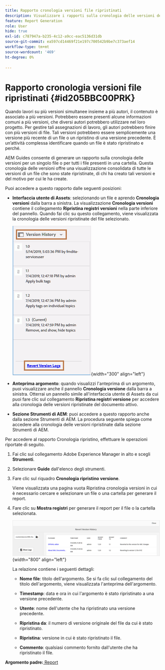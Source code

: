 ```yaml
---
title: Rapporto cronologia versioni file ripristinati
description: Visualizzare i rapporti sulla cronologia delle versioni dei file ripristinati in AEM Guides. Scopri come accedere ai registri di ripristino della versione dall’interfaccia utente di Assets, dall’anteprima dell’argomento e dalla selezione degli strumenti AEM.
feature: Report Generation
role: User
hide: true
exl-id: c787947a-b235-4c12-a9cc-eac5136d31db
source-git-commit: ea597cd14469f21e197c700542b9be7c373aef14
workflow-type: tm+mt
source-wordcount: '469'
ht-degree: 0%

---
```


# Rapporto cronologia versioni file ripristinati {#id205BBC00PRK}

Quando lavori su più versioni simultanee insieme a più autori, il contenuto è associato a più versioni. Potrebbero essere presenti alcune informazioni comuni a più versioni, che diversi autori potrebbero utilizzare nel loro progetto. Per gestire tali assegnazioni di lavoro, gli autori potrebbero finire con più versioni di file. Tali versioni potrebbero essere semplicemente una versione più recente di un file o un ripristino di una versione precedente. È un’attività complessa identificare quando un file è stato ripristinato e perché.

AEM Guides consente di generare un rapporto sulla cronologia delle versioni per un singolo file o per tutti i file presenti in una cartella. Questa cronologia delle versioni offre una visualizzazione consolidata di tutte le versioni di un file che sono state ripristinate, di chi ha creato tali versioni e del motivo per cui le ha create.

Puoi accedere a questo rapporto dalle seguenti posizioni:

- **Interfaccia utente di Assets**: selezionando un file e aprendo **Cronologia versioni** dalla barra a sinistra. La visualizzazione **Cronologia versioni** contiene il collegamento **Ripristina registri versioni** nella parte inferiore del pannello. Quando fai clic su questo collegamento, viene visualizzata la cronologia delle versioni ripristinate del file selezionato.

  ![](images/revert-log-from-assets-ui.png){width="300" align="left"}

- **Anteprima argomento**: quando visualizzi l&#39;anteprima di un argomento, puoi visualizzare anche il pannello **Cronologia versione** dalla barra a sinistra. Otterrai un pannello simile all&#39;interfaccia utente di Assets da cui puoi fare clic sul collegamento **Ripristina registri versione** per accedere alla cronologia delle versioni ripristinate del documento attivo.

- **Sezione Strumenti di AEM**: puoi accedere a questo rapporto anche dalla sezione Strumenti di AEM. La procedura seguente spiega come accedere alla cronologia delle versioni ripristinate dalla sezione Strumenti di AEM.


Per accedere al rapporto Cronologia ripristino, effettuare le operazioni riportate di seguito.

1. Fai clic sul collegamento Adobe Experience Manager in alto e scegli **Strumenti**.

1. Selezionare **Guide** dall&#39;elenco degli strumenti.

1. Fare clic sul riquadro **Cronologia ripristino versione**.

   Viene visualizzata una pagina vuota Ripristina cronologia versioni in cui è necessario cercare e selezionare un file o una cartella per generare il report.

1. Fare clic su **Mostra registri** per generare il report per il file o la cartella selezionata.

   ![](images/revert-version-history-report.png){width="800" align="left"}

   La relazione contiene i seguenti dettagli:

   - **Nome file**: titolo dell&#39;argomento. Se si fa clic sul collegamento del titolo dell&#39;argomento, viene visualizzata l&#39;anteprima dell&#39;argomento.

   - **Timestamp**: data e ora in cui l&#39;argomento è stato ripristinato a una versione precedente.

   - **Utente**: nome dell&#39;utente che ha ripristinato una versione precedente.

   - **Ripristina da**: il numero di versione originale del file da cui è stato ripristinato.

   - **Ripristina**: versione in cui è stato ripristinato il file.

   - **Commento**: qualsiasi commento fornito dall&#39;utente che ha ripristinato il file.


**Argomento padre:**[ Report](reports-intro.md)
